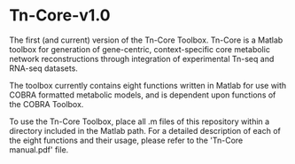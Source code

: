 # Tn-Core-v1.0

The first (and current) version of the Tn-Core Toolbox. Tn-Core is a Matlab toolbox for generation of gene-centric, context-specific core metabolic network reconstructions through integration of experimental Tn-seq and RNA-seq datasets.

The toolbox currently contains eight functions written in Matlab for use with COBRA formatted metabolic models, and is dependent upon functions of the COBRA Toolbox.

To use the Tn-Core Toolbox, place all .m files of this repository within a directory included in the Matlab path. For a detailed description of each of the eight functions and their usage, please refer to the 'Tn-Core manual.pdf' file.
